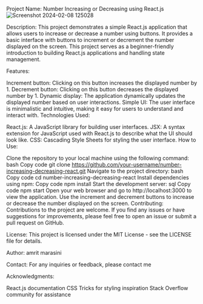 Project Name: Number Increasing or Decreasing using React.js
![Screenshot 2024-02-08 125028](https://github.com/HeyIamMarasiniAmrit/React-apps--Basic/assets/101445427/b055e018-04f2-42e6-ab18-a3f12a1e6959)

Description:
This project demonstrates a simple React.js application that allows users to increase or decrease a number using buttons. It provides a basic interface with buttons to increment or decrement the number displayed on the screen. This project serves as a beginner-friendly introduction to building React.js applications and handling state management.

Features:

Increment button: Clicking on this button increases the displayed number by 1.
Decrement button: Clicking on this button decreases the displayed number by 1.
Dynamic display: The application dynamically updates the displayed number based on user interactions.
Simple UI: The user interface is minimalistic and intuitive, making it easy for users to understand and interact with.
Technologies Used:

React.js: A JavaScript library for building user interfaces.
JSX: A syntax extension for JavaScript used with React.js to describe what the UI should look like.
CSS: Cascading Style Sheets for styling the user interface.
How to Use:

Clone the repository to your local machine using the following command:
bash
Copy code
git clone https://github.com/your-username/number-increasing-decreasing-react.git
Navigate to the project directory:
bash
Copy code
cd number-increasing-decreasing-react
Install dependencies using npm:
Copy code
npm install
Start the development server:
sql
Copy code
npm start
Open your web browser and go to http://localhost:3000 to view the application.
Use the increment and decrement buttons to increase or decrease the number displayed on the screen.
Contributing:
Contributions to the project are welcome. If you find any issues or have suggestions for improvements, please feel free to open an issue or submit a pull request on GitHub.

License:
This project is licensed under the MIT License - see the LICENSE file for details.

Author:
amrit marasini

Contact:
For any inquiries or feedback, please contact me

Acknowledgments:

React.js documentation
CSS Tricks for styling inspiration
Stack Overflow community for assistance
